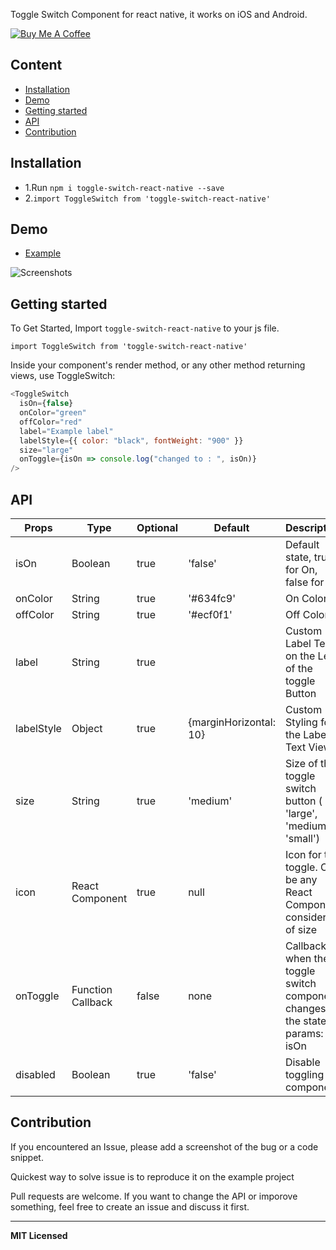 Toggle Switch Component for react native, it works on iOS and Android.

<a href="https://www.buymeacoffee.com/35MFUPK" target="_blank"><img src="https://bmc-cdn.nyc3.digitaloceanspaces.com/BMC-button-images/custom_images/black_img.png" alt="Buy Me A Coffee" style="height: auto !important;width: auto !important;" ></a>

## Content

- [Installation](#installation)
- [Demo](#demo)
- [Getting started](#getting-started)
- [API](#api)
- [Contribution](#contribution)

## Installation

- 1.Run `npm i toggle-switch-react-native --save`
- 2.`import ToggleSwitch from 'toggle-switch-react-native'`

## Demo

- [Example](https://github.com/aminebenkeroum/toggle-switch-react-native/tree/master/example)

![Screenshots](https://user-images.githubusercontent.com/6145715/62531210-4961a880-b842-11e9-918e-296cc0fd1666.gif)

## Getting started

To Get Started, Import `toggle-switch-react-native` to your js file.

`import ToggleSwitch from 'toggle-switch-react-native'`

Inside your component's render method, or any other method returning views, use ToggleSwitch:

```javascript
<ToggleSwitch
  isOn={false}
  onColor="green"
  offColor="red"
  label="Example label"
  labelStyle={{ color: "black", fontWeight: "900" }}
  size="large"
  onToggle={isOn => console.log("changed to : ", isOn)}
/>
```

## API

| Props      | Type              | Optional | Default                | Description                                                               |
| ---------- | ----------------- | -------- | ---------------------- | ------------------------------------------------------------------------- |
| isOn       | Boolean           | true     | 'false'                | Default state, true for On, false for off                                 |
| onColor    | String            | true     | '#634fc9'              | On Color                                                                  |
| offColor   | String            | true     | '#ecf0f1'              | Off Color                                                                 |
| label      | String            | true     |                        | Custom Label Text on the Left of the toggle Button                        |
| labelStyle | Object            | true     | {marginHorizontal: 10} | Custom Styling for the Label Text View                                    |
| size       | String            | true     | 'medium'               | Size of the toggle switch button ( 'large', 'medium', 'small')            |
| icon       | React Component   | true     | null                   | Icon for the toggle. Can be any React Component considerate of size       |
| onToggle   | Function Callback | false    | none                   | Callback when the toggle switch component changes the state, params: isOn |
| disabled   | Boolean           | true     | 'false'                | Disable toggling the component                                            |

## Contribution

If you encountered an Issue, please add a screenshot of the bug or a code snippet.

Quickest way to solve issue is to reproduce it on the example project

Pull requests are welcome. If you want to change the API or imporove something, feel free to create an issue and discuss it first.

---

**MIT Licensed**
